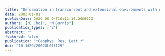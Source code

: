 ```yaml
---
title: "Deformation in transcurrent and extensional environments with widely spaced weak zones"
date: 2003-01-01
publishDate: 2020-05-04T16:11:16.206602Z
authors: ["E Choi", "M Gurnis"]
publication_types: ["2"]
abstract: ""
featured: false
publication: "*Geophys. Res. Lett.*"
doi: "10.1029/2002GL016129"
---
```


